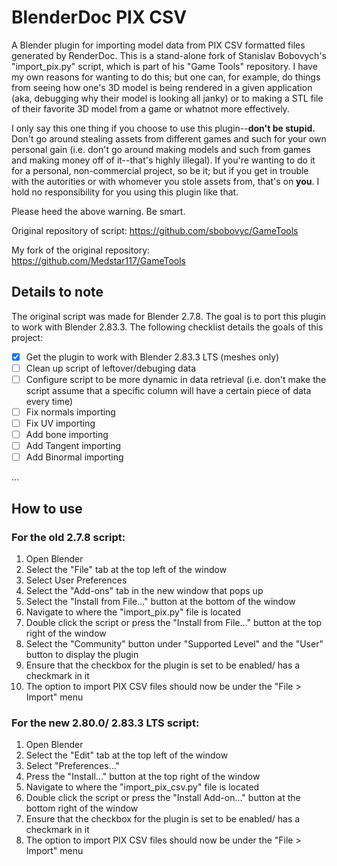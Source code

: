 # BlenderDoc PIX CSV
A Blender plugin for importing model data from PIX CSV formatted files generated by RenderDoc. This is a stand-alone fork of Stanislav Bobovych's "import_pix.py" script, which is part of his "Game Tools" repository. I have my own reasons for wanting to do this; but one can, for example, do things from seeing how one's 3D model is being rendered in a given application (aka, debugging why their model is looking all janky) or to making a STL file of their favorite 3D model from a game or whatnot more effectively.

I only say this one thing if you choose to use this plugin--**don't be stupid.** Don't go around stealing assets from different games and such for your own personal gain (i.e. don't go around making models and such from games and making money off of it--that's highly illegal). If you're wanting to do it for a personal, non-commercial project, so be it; but if you get in trouble with the autorities or with whomever you stole assets from, that's on **you**. I hold no responsibility for you using this plugin like that.

Please heed the above warning. Be smart.

Original repository of script: https://github.com/sbobovyc/GameTools

My fork of the original repository: https://github.com/Medstar117/GameTools

## Details to note
The original script was made for Blender 2.7.8. The goal is to port this plugin to work with Blender 2.83.3. The following checklist details the goals of this project:

- [X] Get the plugin to work with Blender 2.83.3 LTS (meshes only)
- [ ] Clean up script of leftover/debuging data
- [ ] Configure script to be more dynamic in data retrieval (i.e. don't make the script assume that a specific column will have a certain piece of data every time)
- [ ] Fix normals importing
- [ ] Fix UV importing
- [ ] Add bone importing
- [ ] Add Tangent importing
- [ ] Add Binormal importing

...

## How to use

### For the old 2.7.8 script:
1. Open Blender
2. Select the "File" tab at the top left of the window
3. Select User Preferences
4. Select the "Add-ons" tab in the new window that pops up
5. Select the "Install from File..." button at the bottom of the window
6. Navigate to where the "import_pix.py" file is located
7. Double click the script or press the "Install from File..." button at the top right of the window
8. Select the "Community" button under "Supported Level" and the "User" button to display the plugin
9. Ensure that the checkbox for the plugin is set to be enabled/ has a checkmark in it
10. The option to import PIX CSV files should now be under the "File > Import" menu

### For the new 2.80.0/ 2.83.3 LTS script:
1. Open Blender
2. Select the "Edit" tab at the top left of the window
3. Select "Preferences..."
4. Press the "Install..." button at the top right of the window
5. Navigate to where the "import_pix_csv.py" file is located
6. Double click the script or press the "Install Add-on..." button at the bottom right of the window
7. Ensure that the checkbox for the plugin is set to be enabled/ has a checkmark in it
8. The option to import PIX CSV files should now be under the "File > Import" menu